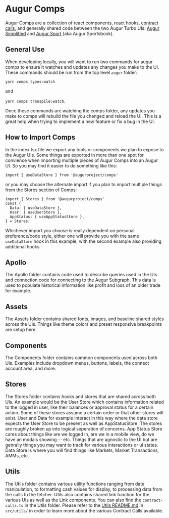 # Augur Comps

Augur Comps are a collection of react components, react hooks, [contract calls](src/utils/README.md), and generally shared code between the two Augur Turbo UIs: [Augur Simplified](../simplified/README.md) and [Augur Sport](../sport/README.md) (aka Augur Sportsbook).

## General Use
When developing locally, you will want to run two commands for augur comps to ensure it watches and updates any changes you make to the UI. These commands should be run from the top level `augur` folder:

```yarn comps types:watch```

and

```yarn comps transpile:watch```.

Once these commands are watching the comps folder, any updates you make to comps will rebuild the file you changed and reload the UI. This is a great help when trying to implement a new feature or fix a bug in the UI.


## How to Import Comps
In the index.tsx file we export any tools or components we plan to expose to the Augur UIs. Some things are exported in more than one spot for convience when importing multiple pieces of Augur Comps into an Augur UI. So you may find it easier to do something like this:

```
import { useDataStore } from '@augurproject/comps'
```

or you may choose the alternate import if you plan to import multiple things from the Stores section of Comps:

```
import { Stores } from '@augurproject/comps'
const {
  Data: { useDataStore },
  User: { useUserStore },
  AppStatus: { useAppStatusStore },
} = Stores;
```

Whichever import you choose is really dependent on personal preference/code style, either one will provide you with the same `useDataStore` hook in this example, with the second example also providing additional hooks.

## Apollo
The Apollo folder contains code used to describe queries used in the UIs and connection code for connecting to the Augur Subgraph. This data is used to populate historical information like profit and loss of an older trade for example.

## Assets
The Assets folder contains shared fonts, images, and baseline shared styles across the UIs. Things like theme colors and preset responsive breakpoints are setup here.

## Components
The Components folder contains common components used across both UIs. Examples include dropdown menus, buttons, labels, the connect account area, and more.

## Stores
The Stores folder contains hooks and stores that are shared across both UIs. An example would be the User Store which contains information related to the logged in user, like their balances or approval status for a certain action. Some of these stores assume a certain order or that other stores will exist. User and Data for example interact in this way where the data store expects the User Store to be present as well as AppStatusStore. The stores are roughly broken up into logical seperation of concerns. App Status Store cares about things like are we logged in, are we in a mobile view, do we have an modals showing -- etc. Things that are agnostic to the UI but are genrally things you may want to track for various interactions or ui states. Data Store is where you will find things like Markets, Market Transactions, AMMs, etc.

## Utils
The Utils folder contains various utility functions ranging from date manipulation, to formatting cash values for display, to processing data from the calls to the fetcher. Utils also contains shared link function for the various UIs as well as the Link components. You can also find the `contract-calls.ts` in the Utils folder. Please refer to the [Utils README.md](src/utils/README.md) in `src/utils/` in order to learn more about the various Contract Calls available.

